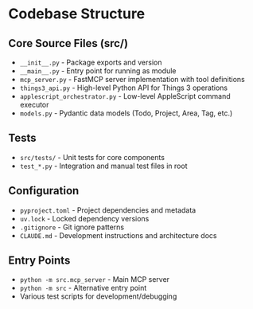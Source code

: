 # Codebase Structure

## Core Source Files (src/)
- `__init__.py` - Package exports and version
- `__main__.py` - Entry point for running as module
- `mcp_server.py` - FastMCP server implementation with tool definitions
- `things3_api.py` - High-level Python API for Things 3 operations
- `applescript_orchestrator.py` - Low-level AppleScript command executor
- `models.py` - Pydantic data models (Todo, Project, Area, Tag, etc.)

## Tests
- `src/tests/` - Unit tests for core components
- `test_*.py` - Integration and manual test files in root

## Configuration
- `pyproject.toml` - Project dependencies and metadata
- `uv.lock` - Locked dependency versions
- `.gitignore` - Git ignore patterns
- `CLAUDE.md` - Development instructions and architecture docs

## Entry Points
- `python -m src.mcp_server` - Main MCP server
- `python -m src` - Alternative entry point
- Various test scripts for development/debugging